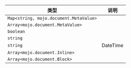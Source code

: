 | 类型 | 说明 |
|---|---|
| `Map<string, mojo.document.MetaValue>` |  |
| `Array<mojo.document.MetaValue>` |  |
| `boolean` |  |
| `string` |  |
| `string` | DateTime |
| `Array<mojo.document.Inline>` |  |
| `Array<mojo.document.Block>` |  |

